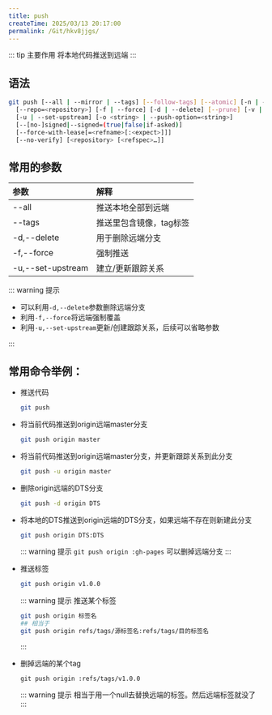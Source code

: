 ```yaml
---
title: push
createTime: 2025/03/13 20:17:00
permalink: /Git/hkv8jjgs/
---
```


::: tip 主要作用
将本地代码推送到远端
:::

## 语法

```bash
git push [--all | --mirror | --tags] [--follow-tags] [--atomic] [-n | --dry-run] [--receive-pack=<git-receive-pack>]
  [--repo=<repository>] [-f | --force] [-d | --delete] [--prune] [-v | --verbose]
  [-u | --set-upstream] [-o <string> | --push-option=<string>]
  [--[no-]signed|--signed=(true|false|if-asked)]
  [--force-with-lease[=<refname>[:<expect>]]]
  [--no-verify] [<repository> [<refspec>…​]]
```

## 常用的参数

| 参数                | 解释            |
|:----------------- |:------------- |
| --all             | 推送本地全部到远端     |
| --tags            | 推送里包含镜像，tag标签 |
| -d,--delete       | 用于删除远端分支      |
| -f,--force        | 强制推送          |
| -u,--set-upstream | 建立/更新跟踪关系     |

::: warning 提示

- 可以利用`-d,--delete`参数删除远端分支
- 利用`-f,--force`将远端强制覆盖
- 利用`-u,--set-upstream`更新/创建跟踪关系，后续可以省略参数

:::

## 常用命令举例：

- 推送代码
  
  ```bash
  git push
  ```

- 将当前代码推送到origin远端master分支
  
  ```bash
  git push origin master
  ```

- 将当前代码推送到origin远端master分支，并更新跟踪关系到此分支
  
  ```bash
  git push -u origin master
  ```

- 删除origin远端的DTS分支
  
  ```bash
  git push -d origin DTS
  ```

- 将本地的DTS推送到origin远端的DTS分支，如果远端不存在则新建此分支
  
  ```bash
  git push origin DTS:DTS
  ```
  
  ::: warning 提示
  `git push origin :gh-pages` 可以删掉远端分支
  :::

- 推送标签
  
  ```bash
  git push origin v1.0.0
  ```
  
  ::: warning 提示
  推送某个标签
  
  ```bash
  git push origin 标签名
  ## 相当于
  git push origin refs/tags/源标签名:refs/tags/目的标签名
  ```
  
  :::

- 删掉远端的某个tag
  
  ```tag
  git push origin :refs/tags/v1.0.0
  ```
  
  ::: warning 提示
  相当于用一个null去替换远端的标签。然后远端标签就没了
  :::
